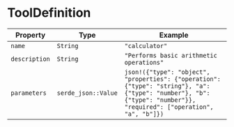 # ToolDefinition

| Property | Type | Example |
|----------|------|---------|
| `name` | `String` | `"calculator"` |
| `description` | `String` | `"Performs basic arithmetic operations"` |
| `parameters` | `serde_json::Value` | `json!({"type": "object", "properties": {"operation": {"type": "string"}, "a": {"type": "number"}, "b": {"type": "number"}}, "required": ["operation", "a", "b"]})` |